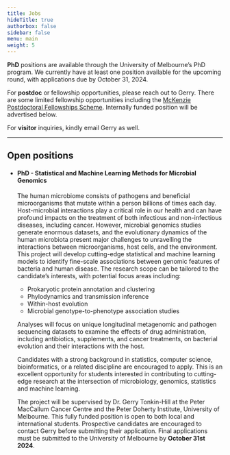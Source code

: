 ```yaml
---
title: Jobs
hideTitle: true
authorbox: false
sidebar: false
menu: main
weight: 5
---
```



**PhD** positions are available through the University of Melbourne’s PhD program. We currently have at least one position available for the upcoming round, with applications due by October 31, 2024.

For **postdoc** or fellowship opportunities, please reach out to Gerry. There are some limited fellowship opportunities including the [McKenzie Postdoctoral Fellowships Scheme](https://sites.research.unimelb.edu.au/research-funding/researcher-development-schemes/mckenzie-fellowship). Internally funded position will be advertised below.

For **visitor** inquiries, kindly email Gerry as well.

---

## Open positions


- #### PhD - Statistical and Machine Learning Methods for Microbial Genomics

    The human microbiome consists of pathogens and beneficial microorganisms that mutate within a person billions of times each day. Host-microbial interactions play a critical role in our health and can have profound impacts on the treatment of both infectious and non-infectious diseases, including cancer. However, microbial genomics studies generate enormous datasets, and the evolutionary dynamics of the human microbiota present major challenges to unravelling the interactions between microorganisms, host cells, and the environment.
    This project will develop cutting-edge statistical and machine learning models to identify fine-scale associations between genomic features of bacteria and human disease. The research scope can be tailored to the candidate’s interests, with potential focus areas including:
    - Prokaryotic protein annotation and clustering
    - Phylodynamics and transmission inference
    - Within-host evolution
    - Microbial genotype-to-phenotype association studies

    Analyses will focus on unique longitudinal metagenomic and pathogen sequencing datasets to examine the effects of drug administration, including antibiotics, supplements, and cancer treatments, on bacterial evolution and their interactions with the host. 

    Candidates with a strong background in statistics, computer science, bioinformatics, or a related discipline are encouraged to apply. This is an excellent opportunity for students interested in contributing to cutting-edge research at the intersection of microbiology, genomics, statistics and machine learning.

    The project will be supervised by Dr. Gerry Tonkin-Hill at the Peter MacCallum Cancer Centre and the Peter Doherty Institute, University of Melbourne. This fully funded position is open to both local and international students. Prospective candidates are encouraged to contact Gerry before submitting their application. Final applications must be submitted to the University of Melbourne by **October 31st 2024**.
